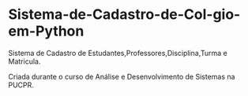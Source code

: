 # Sistema-de-Cadastro-de-Col-gio-em-Python
Sistema de Cadastro de Estudantes,Professores,Disciplina,Turma e Matricula.

Criada durante o curso de Análise e Desenvolvimento de Sistemas na PUCPR.

